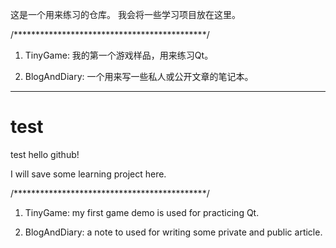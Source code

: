这是一个用来练习的仓库。
我会将一些学习项目放在这里。

/********************************************/
1. TinyGame:
我的第一个游戏样品，用来练习Qt。

2. BlogAndDiary:
一个用来写一些私人或公开文章的笔记本。

-----------------------------------------------------------------------------------------

# test
test
hello github!

I will save some learning project here.

/********************************************/
1. TinyGame:
my first game demo is used for practicing Qt.

2. BlogAndDiary:
a note to used for writing some private and public article.
